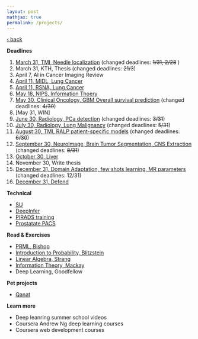 ```yaml
---
layout: post
mathjax: true
permalink: /projects/
---
```

<a href="/">&#8249; back</a>

**Deadlines**
1. [March 31, TMI, Needle localization](/projects/2018_tmi_needle) (changed deadlines: <strike>1/31, 2/28</strike> )
1. March 31, KTH, Thesis (changed deadlines: <strike>21/3</strike>)
1. April 7, AI in Cancer Imaging Review
1. [April 11, MIDL, Lung Cancer](/projects/2018_lung)
1. [April 11, RSNA, Lung Cancer](/projects/2018_lung)
1. [May 18, NIPS, Information Thoery](/projects/2018_it)
1. [May 30, Clinical Oncology, GBM Overall survival prediction](/projects/2018_gbmos) (changed deadlines: <strike>4/30</strike>)
1. [May 31, WIN]
1. [June 30, Radiology, PCa detection](/projects/2018_rad_pca) (changed deadlines: <strike>3/31</strike>)
1. [July 30, Radiology, Lung Malignancy](/projects/2018_lung) (changed deadlines: <strike>5/31</strike>)
1. [August 30, TMI, RALP patient-specific models](/projects/2018_ralp) (changed deadlines: <strike>6/30</strike>)
1. [September 30, NeuroImage, Brain Tumor Segmentation, CNS Extraction](/projects/2018_neuro_segmentation) (changed deadlines: <strike>8/31</strike>)
1. [October 30, Liver](/projects/2018_liver)
1. November 30, Write thesis
1. [December 31, Domain Adaptation, few shots learning, MR parameters](/projects/2018_domain_adaptation) (changed deadlines: 12/31)
1. [December 31, Defend]()

**Technical**
- [SU](/projects/2018_su)
- [DeepInfer](/projects/2018_deepinfer)
- [PIRADS training](/projects/2018_pirads_train)
- [Prostatate PACS](/projects/2018_pirads_pacs)

**Read & Exercises**
- [PRML, Bishop](/projects/2018_prml)
- [Introduction to Probability, Blitzstein](/projects/2018_intro_prob)
- [Linear Algebra, Strang](/projects/2018_la)
- [Information Theory, Mackay](/projects/2018_it_book)
- Deep Learning, Goodfellow

**Pet projects**
- [Qanat](/projects/2018_qanat)


**Learn more**
- Deep leanring summer school videos
- Coursera Andrew Ng deep learning courses
- Coursera web development courses
